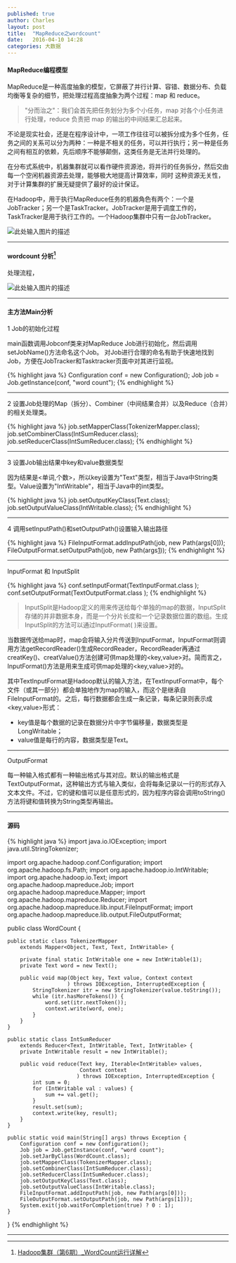 ```yaml
---
published: true
author: Charles
layout: post
title:  "MapReduce之wordcount"
date:   2016-04-10 14:28
categories: 大数据
---
```


####  MapReduce编程模型
MapReduce是一种高度抽象的模型，它屏蔽了并行计算、容错、数据分布、负载均衡等复杂的细节，把处理过程高度抽象为两个过程：map 和 reduce。

> "分而治之"：我们会首先把任务划分为多个小任务，map 对各个小任务进行处理，reduce 负责把 map 的输出的中间结果汇总起来。

不论是现实社会，还是在程序设计中，一项工作往往可以被拆分成为多个任务，任务之间的关系可以分为两种：一种是不相关的任务，可以并行执行；另一种是任务之间有相互的依赖，先后顺序不能够颠倒，这类任务是无法并行处理的。

在分布式系统中，机器集群就可以看作硬件资源池，将并行的任务拆分，然后交由每一个空闲机器资源去处理，能够极大地提高计算效率，同时 这种资源无关性，对于计算集群的扩展无疑提供了最好的设计保证。

在Hadoop中，用于执行MapReduce任务的机器角色有两个：一个是JobTracker；另一个是TaskTracker。JobTracker是用于调度工作的，TaskTracker是用于执行工作的。一个Hadoop集群中只有一台JobTracker。

![此处输入图片的描述][1]


----------

#### wordcount 分析[^1]
处理流程，

![此处输入图片的描述][2]


----------

#### 主方法Main分析
<p class="first">1 Job的初始化过程</p>
main函数调用Jobconf类来对MapReduce Job进行初始化，然后调用setJobName()方法命名这个Job。    
对Job进行合理的命名有助于快速地找到Job，方便在JobTracker和Tasktracker页面中对其进行监视。

{% highlight java %}
Configuration conf = new Configuration();
Job job = Job.getInstance(conf, "word count");
{% endhighlight %}

----------

<p class="first">2 设置Job处理的Map（拆分）、Combiner（中间结果合并）以及Reduce（合并）的相关处理类。</p>

{% highlight java %}
job.setMapperClass(TokenizerMapper.class);
job.setCombinerClass(IntSumReducer.class);
job.setReducerClass(IntSumReducer.class);
{% endhighlight %}

----------

<p class="first">3 设置Job输出结果中key和value数据类型</p>
因为结果是<单词,个数>，所以key设置为"Text"类型，相当于Java中String类型。Value设置为"IntWritable"，相当于Java中的int类型。

{% highlight java %}
job.setOutputKeyClass(Text.class);
job.setOutputValueClass(IntWritable.class); 
{% endhighlight %}

----------

<p class="first">4 调用setInputPath()和setOutputPath()设置输入输出路径</p>

{% highlight java %}
FileInputFormat.addInputPath(job, new Path(args[0]));
FileOutputFormat.setOutputPath(job, new Path(args[1]));
{% endhighlight %}


----------

<p class="first">InputFormat 和 InputSplit</p>

{% highlight java %}
conf.setInputFormat(TextInputFormat.class );
conf.setOutputFormat(TextOutputFormat.class );
{% endhighlight %}

> InputSplit是Hadoop定义的用来传送给每个单独的map的数据，InputSplit存储的并非数据本身，而是一个分片长度和一个记录数据位置的数组。生成InputSplit的方法可以通过InputFormat( )来设置。

当数据传送给map时，map会将输入分片传送到InputFormat，InputFormat则调用方法getRecordReader()生成RecordReader，RecordReader再通过creatKey()、creatValue()方法创建可供map处理的<key,value>对。简而言之，InputFormat()方法是用来生成可供map处理的<key,value>对的。

其中TextInputFormat是Hadoop默认的输入方法，在TextInputFormat中，每个文件（或其一部分）都会单独地作为map的输入，而这个是继承自FileInputFormat的。之后，每行数据都会生成一条记录，每条记录则表示成<key,value>形式：

- key值是每个数据的记录在数据分片中字节偏移量，数据类型是LongWritable；　　
- value值是每行的内容，数据类型是Text。


----------

<p class="first">OutputFormat</p>

每一种输入格式都有一种输出格式与其对应。默认的输出格式是TextOutputFormat，这种输出方式与输入类似，会将每条记录以一行的形式存入文本文件。不过，它的键和值可以是任意形式的，因为程序内容会调用toString()方法将键和值转换为String类型再输出。

----------

#### 源码

{% highlight java %}
import java.io.IOException;
import java.util.StringTokenizer;

import org.apache.hadoop.conf.Configuration;
import org.apache.hadoop.fs.Path;
import org.apache.hadoop.io.IntWritable;
import org.apache.hadoop.io.Text;
import org.apache.hadoop.mapreduce.Job;
import org.apache.hadoop.mapreduce.Mapper;
import org.apache.hadoop.mapreduce.Reducer;
import org.apache.hadoop.mapreduce.lib.input.FileInputFormat;
import org.apache.hadoop.mapreduce.lib.output.FileOutputFormat;

public class WordCount {

    public static class TokenizerMapper
        extends Mapper<Object, Text, Text, IntWritable> {

        private final static IntWritable one = new IntWritable(1);
        private Text word = new Text();

        public void map(Object key, Text value, Context context
                       ) throws IOException, InterruptedException {
            StringTokenizer itr = new StringTokenizer(value.toString());
            while (itr.hasMoreTokens()) {
                word.set(itr.nextToken());
                context.write(word, one);
            }
        }
    }

    public static class IntSumReducer
        extends Reducer<Text, IntWritable, Text, IntWritable> {
        private IntWritable result = new IntWritable();

        public void reduce(Text key, Iterable<IntWritable> values,
                           Context context
                          ) throws IOException, InterruptedException {
            int sum = 0;
            for (IntWritable val : values) {
                sum += val.get();
            }
            result.set(sum);
            context.write(key, result);
        }
    }

    public static void main(String[] args) throws Exception {
        Configuration conf = new Configuration();
        Job job = Job.getInstance(conf, "word count");
        job.setJarByClass(WordCount.class);
        job.setMapperClass(TokenizerMapper.class);
        job.setCombinerClass(IntSumReducer.class);
        job.setReducerClass(IntSumReducer.class);
        job.setOutputKeyClass(Text.class);
        job.setOutputValueClass(IntWritable.class);
        FileInputFormat.addInputPath(job, new Path(args[0]));
        FileOutputFormat.setOutputPath(job, new Path(args[1]));
        System.exit(job.waitForCompletion(true) ? 0 : 1);
    }
}
{% endhighlight %}

  [1]: http://7xjbdi.com1.z0.glb.clouddn.com/optimized-ec2d.png
  [2]: http://7xjbdi.com1.z0.glb.clouddn.com/word-count-as-mapreduce.png

----------

  [^1]: [Hadoop集群（第6期）_WordCount运行详解](http://www.cnblogs.com/xia520pi/archive/2012/05/16/2504205.html)
